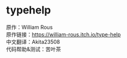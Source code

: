 # typehelp

原作：William Rous  
原作链接：https://william-rous.itch.io/type-help  
中文翻译：Akita23508  
代码帮助&测试：苦叶茶  

